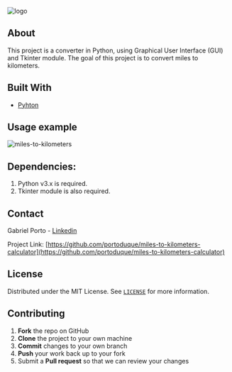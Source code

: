 ![logo](https://user-images.githubusercontent.com/37813839/119405300-671e2d00-bcb7-11eb-8b76-28cbf8165050.png)

 
## About
This project is a converter in Python, using Graphical User Interface (GUI) and Tkinter module. The goal of this project is to convert miles to kilometers.

## Built With
* [Pyhton](https://www.python.org/downloads/)

## Usage example
![miles-to-kilometers](https://user-images.githubusercontent.com/37813839/119554069-a3fb2a00-bd72-11eb-97e9-f91a5fa44d5b.gif)

## Dependencies:

1. Python v3.x is required.
2. Tkinter module is also required.

## Contact
Gabriel Porto - [Linkedin](https://www.linkedin.com/in/portoduque/)

Project Link: [https://github.com/portoduque/miles-to-kilometers-calculator](https://github.com/portoduque/miles-to-kilometers-calculator)

## License

Distributed under the MIT License. See [`LICENSE`](https://github.com/portoduque/miles-to-kilometers-calculator/blob/main/LICENSE) for more information.

## Contributing

1. **Fork** the repo on GitHub
2. **Clone** the project to your own machine
3. **Commit** changes to your own branch
4. **Push** your work back up to your fork
5. Submit a **Pull request** so that we can review your changes
